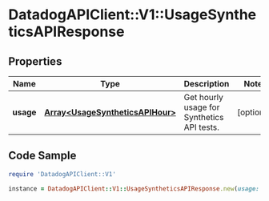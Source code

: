 # DatadogAPIClient::V1::UsageSyntheticsAPIResponse

## Properties

Name | Type | Description | Notes
------------ | ------------- | ------------- | -------------
**usage** | [**Array&lt;UsageSyntheticsAPIHour&gt;**](UsageSyntheticsAPIHour.md) | Get hourly usage for Synthetics API tests. | [optional] 

## Code Sample

```ruby
require 'DatadogAPIClient::V1'

instance = DatadogAPIClient::V1::UsageSyntheticsAPIResponse.new(usage: null)
```


